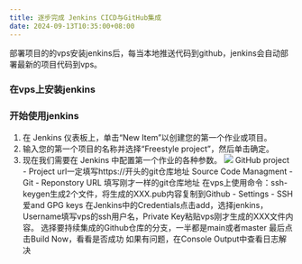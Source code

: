 ```yaml
---
title: 逐步完成 Jenkins CICD与GitHub集成
date: 2024-09-13T10:35:00+08:00
---
```

部署项目的的vps安装jenkins后，每当本地推送代码到github，jenkins会自动部署最新的项目代码到vps。

### 在vps上安装jenkins

### 开始使用jenkins
1. 在 Jenkins 仪表板上，单击“New Item”以创建您的第一个作业或项目。
2. 输入您的第一个项目的名称并选择“Freestyle project”，然后单击确定。
3. 现在我们需要在 Jenkins 中配置第一个作业的各种参数。
![](/images/imag.webp)
GitHub project - Project url一定填写https://开头的git仓库地址
Source Code Managment - Git - Reponstory URL 填写刚才一样的git仓库地址
在vps上使用命令：ssh-keygen生成2个文件，将生成的XXX.pub内容复制到Github - Settings - SSH 爱and GPG keys
在Jenkins中的Credentials点击add，选择jenkins，Username填写vps的ssh用户名，Private Key粘贴vps刚才生成的XXX文件内容。
选择要持续集成的Github仓库的分支，一半都是main或者master
最后点击Build Now，看看是否成功
如果有问题，在Console Output中查看日志解决
